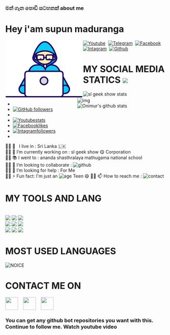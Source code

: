###                                    මන් ගැන පොඩි  සටහනක් about me 
# Hey i'am supun maduranga  
<img align="left" src="https://github.com/RazorKenway/RazorKenway/raw/main/Developer.gif" style="max-width:100%;">

[![Youtube](https://img.shields.io/badge/YouTube%20Channel-ff0000?style=flat&labelColor=224242&logoColor=white&for-the-badge&logo=youtube)](https://www.youtube.com/channel/UCvYfJcTr8RY72dIapzMqFQA?sub_confirmation=1)&nbsp;
[![Telegram](https://img.shields.io/badge/Bemro%20Team-003245?style=flat&labelColor=224242&logoColor=white&for-the-badge&logo=telegram)](https://t.me/slbotzone)&nbsp;
[![Facebook](https://img.shields.io/badge/Follow%20me%20on%20Facebook-2533cf?style=flat&labelColor=224242&logoColor=white&for-the-badge&logo=facebook)](https://www.facebook.com/SL-Geek-Show-yt-103654258471929/)&nbsp;
[![Intagram](https://img.shields.io/badge/Follow%20me%20on%20Instagram-4d267a?style=style=flat&labelColor=224242&logoColor=white&for-the-badge&logo=instagram)](https://www.instagram.com/sl_geek_show/)&nbsp;
[![Github](https://img.shields.io/badge/Github-000000?style=style=flat&labelColor=224242&logoColor=white&for-the-badge&logo=github)](https://github.com/youtubeslgeekshow) 

<img width="55%" align="right" alt="img " src="https://raw.githubusercontent.com/onimur/.github/master/.resources/git-header.svg" style="max-width:100%;">





# MY SOCIAL MEDIA STATICS <img src="https://camo.githubusercontent.com/2c8b3670d933220ae3c023fa1d568682975cce3f10799d0d3ff5ecac394b4ee8/68747470733a2f2f6d656469612e67697068792e636f6d2f6d656469612f31326f75664342304d795a31476f2f67697068792e676966" width="50px">


<a href="https://github.com/youtubeslgeekshow/handle-path-oz">
    <img width="55%" align="right" alt="Onimur's github stats" src="https://github-readme-stats.vercel.app/api?username=youtubeslgeekshow=true&theme=midnight-purple" />
  </a>
  
<img src="https://camo.githubusercontent.com/aa893ebf730c92458e80b121b2c0c86ddfa36acc6ec990a3fedaf32ad6d1f0c9/68747470733a2f2f6769746875622d726561646d652d73746174732e76657263656c2e6170702f6170693f757365726e616d653d67617574616d616a6179353226636f756e745f707269766174653d74727565267468656d653d68696768636f6e74726173742673686f775f69636f6e733d74727565" alt="sl geek show stats " data-canonical-src="https://github-readme-stats.vercel.app/api?username=youtubeslgeekshow&amp;count_private=true&amp;theme=highcontrast&amp;show_icons=true" style="max-width:100%;">
  

- 
- [![GitHub followers](https://img.shields.io/github/followers/youtubeslgeekshow.svg?style=social&label=Follow&maxAge=2592000)](https://github.com/youtubeslgeekshow?tab=followers)
- 
- [![Youtubestats](https://img.shields.io/badge/YouTube%20Subscribers-ff0000?style=flat&labelColor=224242&logoColor=white&for-the-badge&logo=youtube)](https://socialblade.com/youtube/channel/UCvYfJcTr8RY72dIapzMqFQA/realtime)
- [![Facebooklikes](https://img.shields.io/badge/Facebook%20Likes-2533cf?style=flat&labelColor=224242&logoColor=white&for-the-badge&logo=facebook)](https://socialblade.com/facebook/page/SL-Geek-Show-yt-103654258471929)
- [![Intagramfollowers](https://img.shields.io/badge/Instagram%20Followers-4d267a?style=style=flat&labelColor=224242&logoColor=white&for-the-badge&logo=instagram)](https://socialblade.com/instagram/user/sl_geek_show)
- 

👨‍💻   🚶‍ &nbsp; I live in : Sri Lanka 🇱🇰  <br>
👨‍💻  🔭 I’m currently working on : sl geek show 😋 Corporation  <br>
👨‍💻  📚 I went to :  ananda shasthralaya mathugama national school <br>
👨‍💻  👯 I’m looking to collaborate : ![github](https://img.shields.io/badge/On-Github-black)  <br>
👨‍💻  🤔 I’m looking for help : For  Me  <br>
👨‍💻  ⚡ Fun fact: I'm just an ![age](https://img.shields.io/badge/Age-17-yellow) Teen 😄
👨‍💻  📫 How to reach me : ![contact](https://img.shields.io/badge/Contact%20me-On%20Telegram-blue)


# MY TOOLS AND LANG

<p align ="left">
  <br />
  <code><img width="10%"  src="https://www.vectorlogo.zone/logos/json/json-ar21.svg"></code>
  <code><img width="10%"   src="https://www.vectorlogo.zone/logos/git-scm/git-scm-ar21.svg"></code>
  <code><img width="10%"   src="https://www.vectorlogo.zone/logos/python/python-ar21.svg"></code>
  <br />
  <code><img width="10%"  src="https://www.vectorlogo.zone/logos/mysql/mysql-ar21.svg"></code>
  <code><img width="10%"  src="https://www.vectorlogo.zone/logos/sqlite/sqlite-ar21.svg"></code>
  <code><img width="10%"  src="https://www.vectorlogo.zone/logos/firebase/firebase-ar21.svg"></code>
  <br />
  <code><img width="10%"  src="https://www.vectorlogo.zone/logos/w3_html5/w3_html5-ar21.svg"></code>
  <code><img width="10%"  src="https://www.vectorlogo.zone/logos/github/github-ar21.svg"></code>
  <code><img width="10%"  src="https://www.vectorlogo.zone/logos/gitlab/gitlab-ar21.svg"></code>
  <br>
</p>  



# MOST USED LANGUAGES
![NOICE](https://github-readme-stats.vercel.app/api/top-langs/?username=youtubeslgeekshow&theme=dark&show_icons=true)

# CONTACT ME ON

<p align="left">
<a href="https://t.me/supunma" target="blank"><img align="center" src="https://cdn4.iconfinder.com/data/icons/logos-and-brands/512/335_Telegram_logo-256.png"  height="40" width="40" /></a> &nbsp;&nbsp;
<a href="https://www.facebook.com/slgeekshowyt" target="blank"><img align="center" src="https://cdn3.iconfinder.com/data/icons/2018-social-media-logotypes/1000/2018_social_media_popular_app_logo_facebook-256.png" height="40" width="40" /></a> &nbsp;&nbsp;
<a href="https://www.youtube.com/channel/UCvYfJcTr8RY72dIapzMqFQA" target="blank"><img align="center" src="https://cdn3.iconfinder.com/data/icons/2018-social-media-logotypes/1000/2018_social_media_popular_app_logo_youtube-256.png" height="40" width="40" /></a> &nbsp;&nbsp;
    
###    You can get any github bot repositories you want with this. Continue to follow me. Watch youtube video   







